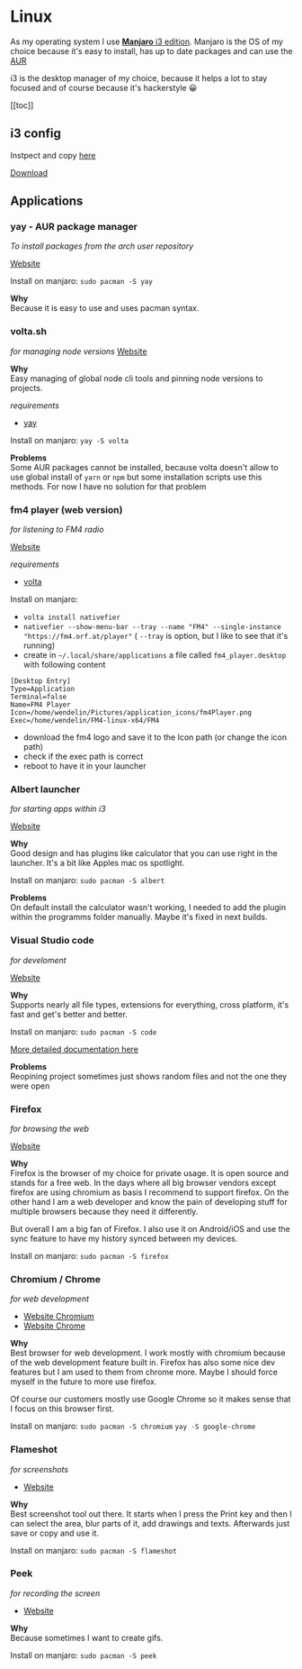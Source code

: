 # Linux

As my operating system I use [**Manjaro** i3 edition](https://manjaro.org/download/community/i3/).
Manjaro is the OS of my choice because it's easy to install, has up to date packages and can use the [AUR](https://aur.archlinux.org/)

i3 is the desktop manager of my choice, because it helps a lot to stay focused and of course because it's hackerstyle :grinning:

[[toc]]

## i3 config
Instpect and copy [here](i3)

<a href="/assets/i3/config" download>Download</a>

## Applications
### yay - AUR package manager
*To install packages from the arch user repository*

[Website](https://github.com/Jguer/yay)

Install on manjaro:
`sudo pacman -S yay`

**Why**<br/>
Because it is easy to use and uses pacman syntax.

### volta.sh
*for managing node versions*
[Website](https://volta.sh/)

**Why**<br/>
Easy managing of global node cli tools and pinning node versions to projects.

*requirements*

- [yay](#yay-aur-package-manager)

Install on manjaro:
`yay -S volta`

**Problems**<br/>
Some AUR packages cannot be installed, because volta doesn't allow to use global install of `yarn` or `npm` but some installation scripts use this methods. For now I have no solution for that problem

### fm4 player (web version)
*for listening to FM4 radio*

[Website](https://fm4.orf.at/player)

*requirements*

- [volta](#volta-sh)

Install on manjaro:
- `volta install nativefier`
- `nativefier --show-menu-bar --tray --name "FM4" --single-instance "https://fm4.orf.at/player"` ( `--tray` is option, but I like to see that it's running)
- create in `~/.local/share/applications` a file called `fm4_player.desktop` with following content
```
[Desktop Entry]
Type=Application
Terminal=false
Name=FM4 Player
Icon=/home/wendelin/Pictures/application_icons/fm4Player.png
Exec=/home/wendelin/FM4-linux-x64/FM4
```
- download the fm4 logo and save it to the Icon path (or change the icon path)
- check if the exec path is correct
- reboot to have it in your launcher

### Albert launcher
*for starting apps within i3*

[Website](https://albertlauncher.github.io/)

**Why**<br/>
Good design and has plugins like calculator that you can use right in the launcher.
It's a bit like Apples mac os spotlight.

Install on manjaro:
`sudo pacman -S albert`

**Problems**<br/>
On default install the calculator wasn't working, I needed to add the plugin within the programms folder manually. Maybe it's fixed in next builds.

### Visual Studio code
*for develoment*

[Website](https://code.visualstudio.com/)

**Why**<br/>
Supports nearly all file types, extensions for everything, cross platform, it's fast and get's better and better.

Install on manjaro:
`sudo pacman -S code`

[More detailed documentation here](vs-code)

**Problems**<br/>
Reopining project sometimes just shows random files and not the one they were open

### Firefox
*for browsing the web*

[Website](https://www.mozilla.org/en-US/firefox/new/)

**Why**<br/>
Firefox is the browser of my choice for private usage. It is open source and stands for a free web.
In the days where all big browser vendors except firefox are using chromium as basis I recommend to support firefox.
On the other hand I am a web developer and know the pain of developing stuff for multiple browsers because they need it differently.

But overall I am a big fan of Firefox. I also use it on Android/iOS and use the sync feature to have my history synced between my devices.

Install on manjaro:
`sudo pacman -S firefox`

### Chromium / Chrome
*for web development*

- [Website Chromium](https://www.chromium.org/)
- [Website Chrome](https://www.google.com/chrome/)

**Why**<br/>
Best browser for web development. I work mostly with chromium because of the web development feature built in.
Firefox has also some nice dev features but I am used to them from chrome more. Maybe I should force myself in the future to more use firefox.

Of course our customers mostly use Google Chrome so it makes sense that I focus on this browser first.

Install on manjaro:
`sudo pacman -S chromium`
`yay -S google-chrome`

### Flameshot
*for screenshots*

- [Website](https://flameshot.js.org/#/)

**Why**<br/>
Best screenshot tool out there. It starts when I press the Print key and then I can select the area, blur parts of it, add drawings and texts. Afterwards just save or copy and use it.

Install on manjaro:
`sudo pacman -S flameshot`

### Peek
*for recording the screen*

- [Website](https://github.com/phw/peek)

**Why**<br/>
Because sometimes I want to create gifs.

Install on manjaro:
`sudo pacman -S peek`


